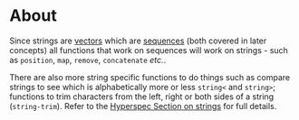# About

Since strings are [vectors](/tracks/common-lisp/concepts/vectors) which are [sequences](/tracks/common-lisp/concepts/sequences) (both covered in later concepts) all functions that work on sequences will work on strings - such as `position`, `map`, `remove`, `concatenate` _etc._.

There are also more string specific functions to do things such as compare strings to see which is alphabetically more or less `string<` and `string>`; functions to trim characters from the left, right or both sides of a string (`string-trim`). Refer to the [Hyperspec Section on strings][hyper-string] for full details.

[hyper-string]: http://www.lispworks.com/documentation/HyperSpec/Body/16_a.htm
